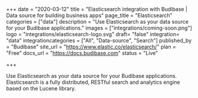 +++
date = "2020-03-12"
title = "Elasticsearch integration with Budibase | Data source for building business apps"
page_title = "Elasticsearch"
categories = ["data"] 
description = "Use Elasticsearch as your data source for your Budibase applications."
images = ["integrations/coming-soon.png"]
logo = "integrations/elasticsearch-logo.svg"
draft= "false"
integration= "data"
integrationcategories = ["All", "Data-source", "Search"]
published_by = "Budibase"
site_url = "https://www.elastic.co/elasticsearch/"
plan = "Free"
docs_url = "https://docs.budibase.com"
status = "Live" 

+++

Use Elasticsearch as your data source for your Budibase applications. Elasticsearch is a fully distributed, RESTful search and analytics engine based on the Lucene library.